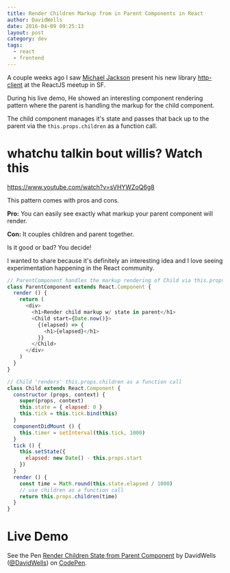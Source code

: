 ```yaml
---
title: Render Children Markup from in Parent Components in React
author: DavidWells
date: 2016-04-09 09:25:13
layout: post
category: dev
tags:
  - react
  - frontend
---
```


A couple weeks ago I saw [Michael Jackson](https://twitter.com/mjackson) present his new library [http-client](https://github.com/mjackson/http-client) at the ReactJS meetup in SF.

During his live demo, He showed an interesting component rendering pattern where the parent is handling the markup for the child component.

The child component manages it's state and passes that back up to the parent via the `this.props.children` as a function call.

# whatchu talkin bout willis? Watch this

https://www.youtube.com/watch?v=sVHYWZoQ6g8

This pattern comes with pros and cons.

**Pro:** You can easily see exactly what markup your parent component will render.

**Con:** It couples children and parent together.

Is it good or bad? You decide!

I wanted to share because it's definitely an interesting idea and I love seeing experimentation happening in the React community.

```js
// ParentComponent handles the markup rendering of Child via this.props.children
class ParentComponent extends React.Component {
  render () {
    return (
      <div>
        <h1>Render child markup w/ state in parent</h1>
        <Child start={Date.now()}>
          {(elapsed) => {
            <h1>{elapsed}</h1>
          }}
        </Child>
      </div>
    )
  }
}

// Child 'renders' this.props.children as a function call
class Child extends React.Component {
  constructor (props, context) {
    super(props, context)
    this.state = { elapsed: 0 }
    this.tick = this.tick.bind(this)
  }
  componentDidMount () {
    this.timer = setInterval(this.tick, 1000)
  }
  tick () {
    this.setState({
      elapsed: new Date() - this.props.start
    })
  }
  render () {
    const time = Math.round(this.state.elapsed / 1000)
    // use children as a function call
    return this.props.children(time)
  }
}
```

# Live Demo

<p data-height="542" data-theme-id="0" data-slug-hash="qZpvxE" data-default-tab="js" data-user="DavidWells" class="codepen">See the Pen <a href="http://codepen.io/DavidWells/pen/qZpvxE/">Render Children State from Parent Component</a> by DavidWells (<a href="http://codepen.io/DavidWells">@DavidWells</a>) on <a href="http://codepen.io">CodePen</a>.</p>
<script async src="//assets.codepen.io/assets/embed/ei.js"></script>
